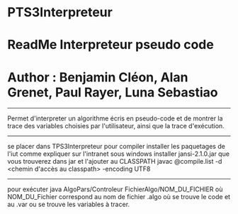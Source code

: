 # PTS3Interpreteur
# ReadMe Interpreteur pseudo code
# Author : Benjamin Cléon, Alan Grenet, Paul Rayer, Luna Sebastiao
----------------------------------------------------------------------------------------------------

Permet d'interpreter un algorithme écris en pseudo-code et de montrer la trace des variables 
choisies par l'utilisateur, ainsi que la trace d'exécution.

----------------------------------------------------------------------------------------------------
se placer dans TPS3Interpreteur
pour compiler
	installer les paquetages de l'iut comme expliquer sur l'intranet
	sous windows
		installer jansi-2.1.0.jar que vous trouverez dans jar et l'ajouter au CLASSPATH
	javac @compile.list -d <chemin d'accès au classpath> -encoding UTF8

----------------------------------------------------------------------------------------------------

pour exécuter
	java AlgoPars/Controleur FichierAlgo/NOM_DU_FICHIER
où NOM_DU_Fichier correspond au nom de fichier .algo où se trouve le code et au .var ou se trouve 
les variables à tracer.
